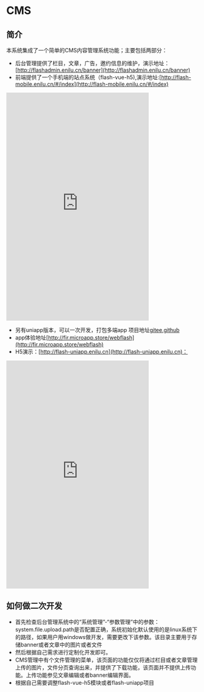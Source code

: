 # CMS

## 简介
本系统集成了一个简单的CMS内容管理系统功能；主要包括两部分：
- 后台管理提供了栏目，文章，广告，邀约信息的维护，演示地址：[http://flashadmin.enilu.cn/banner](http://flashadmin.enilu.cn/banner)
- 前端提供了一个手机端的站点系统（flash-vue-h5),演示地址:[http://flash-mobile.enilu.cn/#/index](http://flash-mobile.enilu.cn/#/index)

<iframe 
    height=600 
    width=375
    src="http://flash-mobile.enilu.cn/#/index" 
    frameborder='allowfullscreen'>
</iframe>

- 另有uniapp版本，可以一次开发，打包多端app 项目地址[gitee](https://gitee.com/enilu/flash-uniapp),[github](https://github.com/enilu/flash-uniapp)
- app体验地址[http://fir.microapp.store/webflash](http://fir.microapp.store/webflash)
- H5演示：[http://flash-uniapp.enilu.cn](http://flash-uniapp.enilu.cn)：

<iframe 
    height=600 
    width=375
    src="http://flash-uniapp.enilu.cn" 
    frameborder='allowfullscreen'>
</iframe>

## 如何做二次开发
- 首先检查后台管理系统中的“系统管理”-“参数管理”中的参数：system.file.upload.path是否配置正确，系统初始化默认使用的是linux系统下的路径，如果用户用windows做开发，需要更改下该参数。该目录主要用于存储banner或者文章中的图片或者文件
- 然后根据自己需求进行定制化开发即可。
- CMS管理中有个文件管理的菜单，该页面的功能仅仅将通过栏目或者文章管理上传的图片，文件分页查询出来，并提供了下载功能，该页面并不提供上传功能。上传功能参见文章编辑或者banner编辑界面。
- 根据自己需要调整flash-vue-h5模块或者flash-uniapp项目
